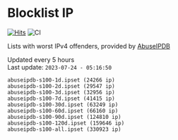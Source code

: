 # Blocklist IP

[![Hits](https://hits.seeyoufarm.com/api/count/incr/badge.svg?url=https%3A%2F%2Fgithub.com%2Fborestad%2Fblocklist-ip%2F&count_bg=%2379C83D&title_bg=%23555555&icon=&icon_color=%23E7E7E7&title=hits&edge_flat=false)](https://hits.seeyoufarm.com)  ![CI](https://img.shields.io/github/workflow/status/borestad/blocklist-ip/CI?style=flat-square)

Lists with worst IPv4 offenders, provided by [AbuseIPDB](https://www.abuseipdb.com/)

<!-- FOOTER-PLACEHOLDER -->
Updated every 5 hours<br>
Last update: `2023-07-24 - 05:16:50`
```
abuseipdb-s100-1d.ipset (24266 ip)
abuseipdb-s100-2d.ipset (29547 ip)
abuseipdb-s100-3d.ipset (32956 ip)
abuseipdb-s100-7d.ipset (41415 ip)
abuseipdb-s100-30d.ipset (63249 ip)
abuseipdb-s100-60d.ipset (66160 ip)
abuseipdb-s100-90d.ipset (124810 ip)
abuseipdb-s100-120d.ipset (159646 ip)
abuseipdb-s100-all.ipset (330923 ip)
```
